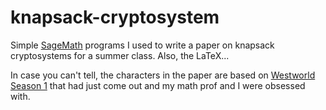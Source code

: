 # knapsack-cryptosystem

Simple [SageMath](https://www.sagemath.org) programs I used to write a paper on knapsack cryptosystems for a summer class.
Also, the LaTeX...

In case you can't tell, the characters in the paper are based on [Westworld Season 1](https://en.wikipedia.org/wiki/Westworld_(TV_series)) 
that had just come out and my math prof and I were obsessed with.
